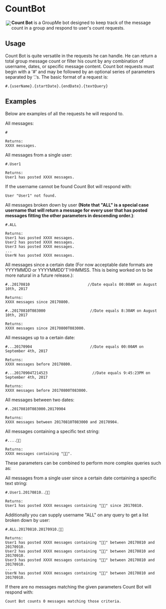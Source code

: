 # CountBot

<a href="https://🍞🔪.ws"><img src="https://upload.wikimedia.org/wikipedia/en/2/29/Count_von_Count_kneeling.png" align="left" hspace="2" vspace="2"></a>

**Count Bot** is a GroupMe bot designed to keep track of the message count in a group and respond to user's count requests.

## Usage

Count Bot is quite versatile in the requests he can handle. He can return a total group message count or filter his count by any combination of username, dates, or specific message content. Count bot requests must begin with a '#' and may be followed by an optional series of parameters separated by '.'s. The basic format of a request is:

```
#.{userName}.{startDate}.{endDate}.{textQuery}
```

## Examples

Below are examples of all the requests he will respond to.

All messages:
```
#

Returns:
XXXX messages.
```

All messages from a single user:
```
#.User1

Returns:
User1 has posted XXXX messages.
```

If the username cannot be found Count Bot will respond with:
```
User "User1" not found.
```

All messages broken down by user **(Note that "ALL" is a special case username that will return a message for every user that has posted messages fitting the other parameters in descending order.)**:
```
#.ALL

Returns:
User1 has posted XXXX messages.
User2 has posted XXXX messages.
User3 has posted XXXX messages.
...
UserN has posted XXXX messages.
```

All messages since a certain date (For now acceptable date formats are YYYYMMDD or YYYYMMDD'T'HHMMSS. This is being worked on to be more natural in a future release.):
```
#..20170810                          //Date equals 00:00AM on August 10th, 2017

Returns:
XXXX messages since 20170800.
```
```
#..20170810T083000                    //Date equals 8:30AM on August 10th, 2017

Returns:
XXXX messages since 20170800T083000.
```

All messages up to a certain date:
```
#...20170904                          //Date equals 00:00AM on September 4th, 2017

Returns:
XXXX messages before 20170800.
```
```
#...20170904T214523                    //Date equals 9:45:23PM on September 4th, 2017

Returns:
XXXX messages before 20170800T083000.
```

All messages between two dates:
```
#..20170810T083000.20170904

Returns:
XXXX messages between 20170810T083000 and 20170904.
```

All messages containing a specific text string:
```
#....🍞🔪

Returns:
XXXX messages containing "🍞🔪".
```

These parameters can be combined to perform more complex queries such as:

All messages from a single user since a certain date containing a specific text string:
```
#.User1.20170810..🍞🔪

Returns:
User1 has posted XXXX messages containing "🍞🔪" since 20170810.
```

Additionally you can supply username "ALL" on any query to get a list broken down by user:
```
#.ALL.20170810.20170910.🍞🔪

Returns:
User1 has posted XXXX messages containing "🍞🔪" between 20170810 and 20170910.
User2 has posted XXXX messages containing "🍞🔪" between 20170810 and 20170910.
User3 has posted XXXX messages containing "🍞🔪" between 20170810 and 20170910.
...
UserN has posted XXXX messages containing "🍞🔪" between 20170810 and 20170910.
```

If there are no messages matching the given parameters Count Bot will respond with:
```
Count Bot counts 0 messages matching those criteria.
```
